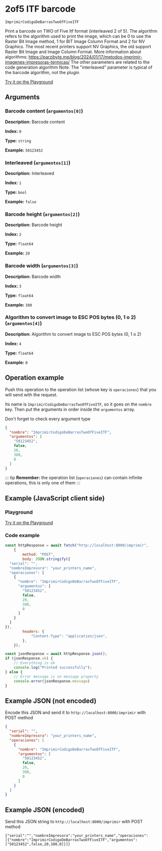 # 2of5 ITF barcode

`ImprimirCodigoDeBarrasTwoOfFiveITF`

Print a barcode on TWO of Five Itf format (interleaved 2 of 5). The algorithm refers to the algorithm used to print the image, which can be 0 to use the Raster Bit Image method, 1 for BIT Image Column Format and 2 for NV Graphics. The most recent printers support NV Graphics, the old support Raster Bit Image and Image Column Format. More information about algorithms: https://parzibyte.me/blog/2024/01/17/metodos-imprimir-imagenes-impresoras-termicas/ The other parameters are related to the code generation algorithm Note: The "interleaved" parameter is typical of the barcode algorithm, not the plugin


[Try it on the Playground](../playground.md?operacion=ImprimirCodigoDeBarrasTwoOfFiveITF)

## Arguments
### Barcode content (`argumentos[0]`)



**Description:** Barcode content

**Index:** `0`

**Type:** `string`

**Example:** `50123452`

### Interleaved (`argumentos[1]`)



**Description:** Interleaved

**Index:** `1`

**Type:** `bool`

**Example:** `false`

### Barcode height (`argumentos[2]`)



**Description:** Barcode height

**Index:** `2`

**Type:** `float64`

**Example:** `20`

### Barcode width (`argumentos[3]`)



**Description:** Barcode width

**Index:** `3`

**Type:** `float64`

**Example:** `380`

### Algorithm to convert image to ESC POS bytes (0, 1 o 2) (`argumentos[4]`)



**Description:** Algorithm to convert image to ESC POS bytes (0, 1 o 2)

**Index:** `4`

**Type:** `float64`

**Example:** `0`

## Operation example


Push this operation to the operation list (whose key is `operaciones`) that you will send with the request.

Its name is `ImprimirCodigoDeBarrasTwoOfFiveITF`, so it goes on the `nombre` key. Then put the arguments in order
inside the `argumentos` array.

Don't forget to check every argument type



```json
{
  "nombre": "ImprimirCodigoDeBarrasTwoOfFiveITF",
  "argumentos": [
    "50123452",
    false,
    20,
    380,
    0
  ]
}
```

::: tip
**Remember:** the operation list (`operaciones`) can contain infinite operations, this is only one of them
:::

## Example (JavaScript client side)

### Playground
[Try it on the Playground](../playground.md?operacion=ImprimirCodigoDeBarrasTwoOfFiveITF)

<Playground nombreOperacion="ImprimirCodigoDeBarrasTwoOfFiveITF"/>

### Code example
```js
const httpResponse = await fetch("http://localhost:8000/imprimir",
    {
        method: "POST",
        body: JSON.stringify({
  "serial": "",
  "nombreImpresora": "your_printers_name",
  "operaciones": [
    {
      "nombre": "ImprimirCodigoDeBarrasTwoOfFiveITF",
      "argumentos": [
        "50123452",
        false,
        20,
        380,
        0
      ]
    }
  ]
}),
        headers: {
            "Content-Type": "application/json",
        },
    });

const jsonResponse = await httpResponse.json();
if (jsonResponse.ok) {
    // Everything is ok
    console.log("Printed successfully");
} else {
    // Error message is on message property
    console.error(jsonResponse.message)
}
```

## Example JSON (not encoded)

Encode this JSON and send it to `http://localhost:8000/imprimir` with POST method

```json
{
  "serial": "",
  "nombreImpresora": "your_printers_name",
  "operaciones": [
    {
      "nombre": "ImprimirCodigoDeBarrasTwoOfFiveITF",
      "argumentos": [
        "50123452",
        false,
        20,
        380,
        0
      ]
    }
  ]
}
```

## Example JSON (encoded)

Send this JSON string to `http://localhost:8000/imprimir` with POST method

```
{"serial":"","nombreImpresora":"your_printers_name","operaciones":[{"nombre":"ImprimirCodigoDeBarrasTwoOfFiveITF","argumentos":["50123452",false,20,380,0]}]}
```
